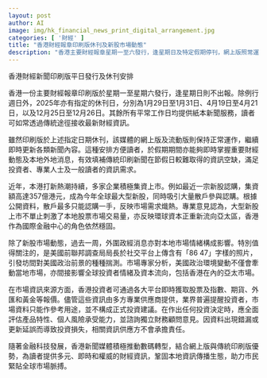 ```yaml
---
layout: post
author: AI
image: img/hk_financial_news_print_digital_arrangement.jpg
categories: [ '財經' ]
title: "香港財經報章印刷版休刊及新股市場動態"
description: "香港主要財經報章星期一至六發行，逢星期日及特定假期停刊，網上版照常運作，讀者於假期仍可獲取即時財經資訊。近期新股集資屢創高峰，香港繼續鞏固國際金融中心地位，同時環球政經消息牽動本地市場，投資者可透過多元渠道即時追蹤市場變化，切記市場資料僅供參考，投資須審慎。"
---
```

香港財經新聞印刷版平日發行及休刊安排

香港一份主要財經報章印刷版於星期一至星期六發行，逢星期日則不出報。除例行週日外，2025年亦有指定的休刊日，分別為1月29日至1月31日、4月19日至4月21日，以及12月25日至12月26日。其餘所有平常工作日均提供紙本新聞服務，讀者可如常透過傳統途徑接收最新財經資訊。

雖然印刷版於上述指定日期休刊，該媒體的網上版及流動版則保持正常運作，繼續即時更新各類新聞內容。這種安排方便讀者，於假期期間亦能夠即時掌握重要財經動態及本地外地消息，有效填補傳統印刷新聞在節假日較難取得的資訊空缺，滿足投資者、專業人士及一般讀者的資訊需求。

近年，本港打新熱潮持續，多家企業積極集資上市。例如最近一宗新股認購，集資額高達357億港元，成為今年全球最大型新股，同時吸引大量散戶參與認購。根據公開資料，散戶最多只能認購一手，反映市場需求熾熱。專業意見認為，大型新股上市不單止刺激了本地股票市場交易量，亦反映環球資本正重新流向亞太區，香港作為國際金融中心的角色依然穩固。

除了新股市場動態，過去一周，外圍政經消息亦對本地市場情緒構成影響。特別值得關注的，是美國前聯邦調查局局長於社交平台上傳含有「86 47」字樣的照片，引發坊間對美國政治前景的種種揣測。市場專家分析，美國政治環境變動不僅會牽動當地市場，亦間接影響全球投資者情緒及資本流向，包括香港在內的亞太市場。

在市場資訊來源方面，香港投資者可通過各大平台即時獲取股票及指數、期貨、外匯和黃金等報價。儘管這些資訊由多方專業供應商提供，業界普遍提醒投資者，市場資料只能作參考用途，並不構成正式投資建議。在作出任何投資決定時，應全面評估產品特性、個人風險承受能力，並諮詢獨立財務顧問意見。因資料出現錯漏或更新延誤而導致投資損失，相關資訊供應方不會承擔責任。

隨著金融科技發展，香港新聞媒體積極推動數碼轉型，結合網上版與傳統印刷版優勢，為讀者提供多元、即時和權威的財經資訊，鞏固本地資訊傳播生態，助力市民緊貼全球市場脈搏。